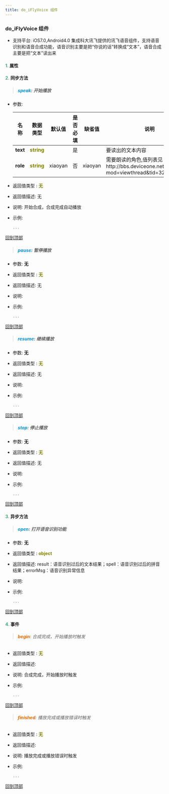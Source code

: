 ```yaml
---
title: do_iFlyVoice 组件
---
```


### do_iFlyVoice 组件

* 支持平台: iOS7.0,Android4.0
集成科大讯飞提供的讯飞语音组件，支持语音识别和语音合成功能，语音识别主要是把“你说的话”转换成“文本”，语音合成主要是把“文本”读出来

#### <font color ='#40A977'>**1.**</font> 属性

#### <font color ='#40A977'>**2.**</font> 同步方法

>##### <font color ='#0092db'>**speak**</font>: 开始播放

- 参数:

  名称 | 数据类型 |默认值|是否必填|缺省值|说明
  ---- |-------------  |----------|--------------|--------|------
  **text** |<font color ='#808000'>**string**</font> |  | 是||要读出的文本内容
  **role** |<font color ='#808000'>**string**</font> | xiaoyan | 否|xiaoyan|需要朗读的角色,值列表见http://bbs.deviceone.net/forum.php?mod=viewthread&tid=32&extra=
- 返回值类型 : <font color ='#808000'>**无**</font>
- 返回值描述: 无
- 说明: 开始合成，合成完成自动播放
- 示例:

  ```javascript
  ...

  ```

[回到顶部](#top)

>##### <font color ='#0092db'>**pause**</font>: 暂停播放

- 参数: **无**
- 返回值类型 : <font color ='#808000'>**无**</font>
- 返回值描述: 无
- 说明: 
- 示例:

  ```javascript
  ...

  ```

[回到顶部](#top)

>##### <font color ='#0092db'>**resume**</font>: 继续播放

- 参数: **无**
- 返回值类型 : <font color ='#808000'>**无**</font>
- 返回值描述: 无
- 说明: 
- 示例:

  ```javascript
  ...

  ```

[回到顶部](#top)

>##### <font color ='#0092db'>**stop**</font>: 停止播放

- 参数: **无**
- 返回值类型 : <font color ='#808000'>**无**</font>
- 返回值描述: 无
- 说明: 
- 示例:

  ```javascript
  ...

  ```

[回到顶部](#top)

#### <font color ='#40A977'>**3.**</font> 异步方法

>##### <font color ='#0092db'>**open**</font>: 打开语音识别功能

- 参数: **无**
- 返回值类型 : <font color ='#808000'>**object**</font>
- 返回值描述: result：语音识别过后的文本结果；spell：语音识别过后的拼音结果；errorMsg：语音识别异常信息
- 说明: 
- 示例:

  ```javascript
  ...

  ```

[回到顶部](#top)


#### <font color ='#40A977'>**4.**</font> 事件

>###### <font color ='#e96900'>**begin**</font>: 合成完成，开始播放时触发

- 返回值类型 : <font color ='#808000'>**无**</font>
- 返回值描述: 
- 说明: 合成完成，开始播放时触发
- 示例:

  ```javascript
  ...

  ```

[回到顶部](#top)

>###### <font color ='#e96900'>**finished**</font>: 播放完成或播放错误时触发

- 返回值类型 : <font color ='#808000'>**无**</font>
- 返回值描述: 
- 说明: 播放完成或播放错误时触发
- 示例:

  ```javascript
  ...

  ```

[回到顶部](#top)


